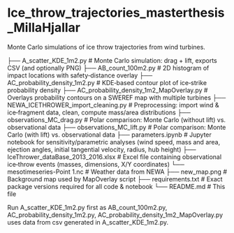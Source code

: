 # Ice_throw_trajectories_masterthesis_MillaHjallar
Monte Carlo simulations of ice throw trajectories from wind turbines.

├── A_scatter_KDE_1m2.py                      # Monte Carlo simulation: drag + lift, exports CSV (and optionally PNG)
├── AB_count_100m2.py                         # 2D histogram of impact locations with safety‐distance overlay
├── AC_probability_density_1m2.py             # KDE‐based contour plot of ice‐strike probability density
├── AC_probability_density_1m2_MapOverlay.py  # Overlays probability contours on a SWEREF map with multiple turbines
├── NEWA_ICETHROWER_import_cleaning.py        # Preprocessing: import wind & ice‐fragment data, clean, compute mass/area distributions
├── observations_MC_drag.py                   # Polar comparison: Monte Carlo (without lift) vs. observational data
├── observations_MC_lift.py                   # Polar comparison: Monte Carlo (with lift) vs. observational data
├── parameters.ipynb                          # Jupyter notebook for sensitivity/parametric analyses (wind speed, mass and area, ejection angles, initial tangential velocity,                                                       radius, hub height)
├── IceThrower_dataBase_2013_2016.xlsx        # Excel file containing observational ice‐throw events (masses, dimensions, X/Y coordinates)
└── mesotimeseries-Point 1.nc                 # Weather data from NEWA
├── new_map.png                               # Background map used by MapOverlay script
├── requirements.txt                          # Exact package versions required for all code & notebook
└── README.md                                 # This file

Run A_scatter_KDE_1m2.py first as AB_count_100m2.py, AC_probability_density_1m2.py, AC_probability_density_1m2_MapOverlay.py uses data from csv generated in A_scatter_KDE_1m2.py.
